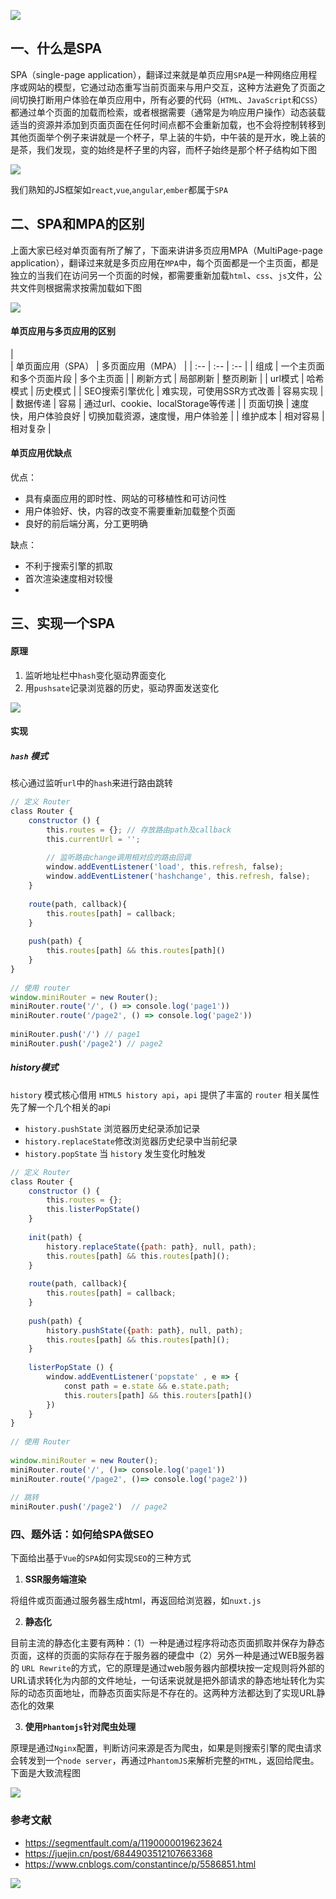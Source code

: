  ![](https://static.vue-js.com/cf6aa320-3ac6-11eb-85f6-6fac77c0c9b3.png)

## 一、什么是SPA

SPA（single-page application），翻译过来就是单页应用`SPA`是一种网络应用程序或网站的模型，它通过动态重写当前页面来与用户交互，这种方法避免了页面之间切换打断用户体验在单页应用中，所有必要的代码（`HTML`、`JavaScript`和`CSS`）都通过单个页面的加载而检索，或者根据需要（通常是为响应用户操作）动态装载适当的资源并添加到页面页面在任何时间点都不会重新加载，也不会将控制转移到其他页面举个例子来讲就是一个杯子，早上装的牛奶，中午装的是开水，晚上装的是茶，我们发现，变的始终是杯子里的内容，而杯子始终是那个杯子结构如下图

 ![](https://static.vue-js.com/df14a5a0-3ac6-11eb-85f6-6fac77c0c9b3.png)

我们熟知的JS框架如`react`,`vue`,`angular`,`ember`都属于`SPA`

## 二、SPA和MPA的区别

上面大家已经对单页面有所了解了，下面来讲讲多页应用MPA（MultiPage-page application），翻译过来就是多页应用在`MPA`中，每个页面都是一个主页面，都是独立的当我们在访问另一个页面的时候，都需要重新加载`html`、`css`、`js`文件，公共文件则根据需求按需加载如下图

 ![](https://static.vue-js.com/eeb13aa0-3ac6-11eb-85f6-6fac77c0c9b3.png)

#### 单页应用与多页应用的区别

|   
 | 单页面应用（SPA） | 多页面应用（MPA） |
| :-- | :-- | :-- |
| 组成 | 一个主页面和多个页面片段 | 多个主页面 |
| 刷新方式 | 局部刷新 | 整页刷新 |
| url模式 | 哈希模式 | 历史模式 |
| SEO搜索引擎优化 | 难实现，可使用SSR方式改善 | 容易实现 |
| 数据传递 | 容易 | 通过url、cookie、localStorage等传递 |
| 页面切换 | 速度快，用户体验良好 | 切换加载资源，速度慢，用户体验差 |
| 维护成本 | 相对容易 | 相对复杂 |

#### 单页应用优缺点

优点：

- 具有桌面应用的即时性、网站的可移植性和可访问性
- 用户体验好、快，内容的改变不需要重新加载整个页面
- 良好的前后端分离，分工更明确

缺点：

- 不利于搜索引擎的抓取
- 首次渲染速度相对较慢
- 

## 三、实现一个SPA

#### 原理

1.  监听地址栏中`hash`变化驱动界面变化
2.  用`pushsate`记录浏览器的历史，驱动界面发送变化

 ![](https://static.vue-js.com/fc95bf60-3ac6-11eb-ab90-d9ae814b240d.png)

#### 实现

##### `hash` 模式

核心通过监听`url`中的`hash`来进行路由跳转

```js
// 定义 Router  
class Router {  
    constructor () {  
        this.routes = {}; // 存放路由path及callback  
        this.currentUrl = '';  
          
        // 监听路由change调用相对应的路由回调  
        window.addEventListener('load', this.refresh, false);  
        window.addEventListener('hashchange', this.refresh, false);  
    }  
      
    route(path, callback){  
        this.routes[path] = callback;  
    }  
      
    push(path) {  
        this.routes[path] && this.routes[path]()  
    }  
}  
  
// 使用 router  
window.miniRouter = new Router();  
miniRouter.route('/', () => console.log('page1'))  
miniRouter.route('/page2', () => console.log('page2'))  
  
miniRouter.push('/') // page1  
miniRouter.push('/page2') // page2  
```

##### history模式

`history` 模式核心借用 `HTML5 history api`，`api` 提供了丰富的 `router` 相关属性先了解一个几个相关的api

 -    `history.pushState` 浏览器历史纪录添加记录
 -    `history.replaceState`修改浏览器历史纪录中当前纪录
 -    `history.popState` 当 `history` 发生变化时触发

```js
// 定义 Router  
class Router {  
    constructor () {  
        this.routes = {};  
        this.listerPopState()  
    }  
      
    init(path) {  
        history.replaceState({path: path}, null, path);  
        this.routes[path] && this.routes[path]();  
    }  
      
    route(path, callback){  
        this.routes[path] = callback;  
    }  
      
    push(path) {  
        history.pushState({path: path}, null, path);  
        this.routes[path] && this.routes[path]();  
    }  
      
    listerPopState () {  
        window.addEventListener('popstate' , e => {  
            const path = e.state && e.state.path;  
            this.routers[path] && this.routers[path]()  
        })  
    }  
}  
  
// 使用 Router  
  
window.miniRouter = new Router();  
miniRouter.route('/', ()=> console.log('page1'))  
miniRouter.route('/page2', ()=> console.log('page2'))  
  
// 跳转  
miniRouter.push('/page2')  // page2  
```

### 四、题外话：如何给SPA做SEO

下面给出基于`Vue`的`SPA`如何实现`SEO`的三种方式

1.  **SSR服务端渲染**

将组件或页面通过服务器生成html，再返回给浏览器，如`nuxt.js`

2.  **静态化**

目前主流的静态化主要有两种：（1）一种是通过程序将动态页面抓取并保存为静态页面，这样的页面的实际存在于服务器的硬盘中（2）另外一种是通过WEB服务器的 `URL Rewrite`的方式，它的原理是通过web服务器内部模块按一定规则将外部的URL请求转化为内部的文件地址，一句话来说就是把外部请求的静态地址转化为实际的动态页面地址，而静态页面实际是不存在的。这两种方法都达到了实现URL静态化的效果

3.  **使用`Phantomjs`针对爬虫处理**

原理是通过`Nginx`配置，判断访问来源是否为爬虫，如果是则搜索引擎的爬虫请求会转发到一个`node server`，再通过`PhantomJS`来解析完整的`HTML`，返回给爬虫。下面是大致流程图

 ![](https://static.vue-js.com/25be6630-3ac7-11eb-ab90-d9ae814b240d.png)

### 参考文献

- https://segmentfault.com/a/1190000019623624
- https://juejin.cn/post/6844903512107663368
- https://www.cnblogs.com/constantince/p/5586851.html

 ![](https://static.vue-js.com/821b87b0-3ac6-11eb-ab90-d9ae814b240d.png)